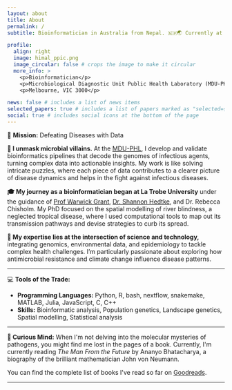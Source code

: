```yaml
---
layout: about
title: About
permalink: /
subtitle: Bioinformatician in Australia from Nepal. 🇳🇵🌏 Currently at <a href='https://biomedicalsciences.unimelb.edu.au/departments/microbiology-Immunology/research/services/microbiological-diagnostic-unit-public-health-laboratory'>The Univeristy of Melbourne</a>.

profile:
  align: right
  image: himal_ppic.png
  image_circular: false # crops the image to make it circular
  more_info: >
    <p>Bioinformatician</p>
    <p>Microbiological Diagnostic Unit Public Health Laboratory (MDU-PHL)</p>
    <p>Melbourne, VIC 3000</p>

news: false # includes a list of news items
selected_papers: true # includes a list of papers marked as "selected={true}"
social: true # includes social icons at the bottom of the page
---
```


🔬 **Mission:** Defeating Diseases with Data
<!-- 🔍 **Role:** Bioinformatician at the Microbiological Diagnostic Unit Public Health Laboratory (MDU-PHL)
🌍 **Focus:** Pathogen Genomics in Public Health -->

**🔎 I unmask microbial villains.** At the [MDU-PHL](https://biomedicalsciences.unimelb.edu.au/departments/microbiology-Immunology/research/services/microbiological-diagnostic-unit-public-health-laboratory), I develop and validate bioinformatics pipelines that decode the genomes of infectious agents, turning complex data into actionable insights. My work is like solving intricate puzzles, where each piece of data contributes to a clearer picture of disease dynamics and helps in the fight against infectious diseases.

**🎓 My journey as a bioinformatician began at La Trobe University** under the guidance of [Prof Warwick Grant](https://scholars.latrobe.edu.au/wgrant), [Dr. Shannon Hedtke](https://scholars.latrobe.edu.au/shedtke), and Dr. Rebecca Chisholm. My PhD focused on the spatial modelling of river blindness, a neglected tropical disease, where I used computational tools to map out its transmission pathways and devise strategies to curb its spread.

**🔬 My expertise lies at the intersection of science and technology,** integrating genomics, environmental data, and epidemiology to tackle complex health challenges. I’m particularly passionate about exploring how antimicrobial resistance and climate change influence disease patterns.

---

💻 **Tools of the Trade:**

- **Programming Languages:** Python, R, bash, nextflow, snakemake, MATLAB, Julia, JavaScript, C, C++
- **Skills:** Bioinformatic analysis, Population genetics, Landscape genetics, Spatial modelling, Statistical analysis

---
**🌱 Curious Mind:** When I'm not delving into the molecular mysteries of pathogens, you might find me lost in the pages of a book. Currently, I'm currently reading _The Man From the Future_ by Ananyo Bhatacharya, a biography of the brilliant mathematician John von Neumann. 

You can find the complete list of books I've read so far on [Goodreads](https://www.goodreads.com/himal2007).

---
